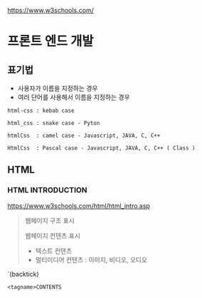 https://www.w3schools.com/

# 프론트 엔드 개발

## 표기법 
- 사용자가 이름을 지정하는 경우
- 여러 단어를 사용해서 이름을 지정하는 경우

```
html-css : kebab case

html_css : snake case - Pyton

htmlCss  : camel case - Javascript, JAVA, C, C++

HtmlCss  : Pascal case - Javascript, JAVA, C, C++ ( Class )
```


## HTML

### HTML INTRODUCTION
https://www.w3schools.com/html/html_intro.asp

> 웹페이지 구조 표시 
> 
> 웹페이지 컨텐츠 표시
> - 텍스트 컨텐츠
> - 멀티미디어 컨텐츠 : 이미지, 비디오, 오디오


`(backtick)

```
<tagname>CONTENTS



